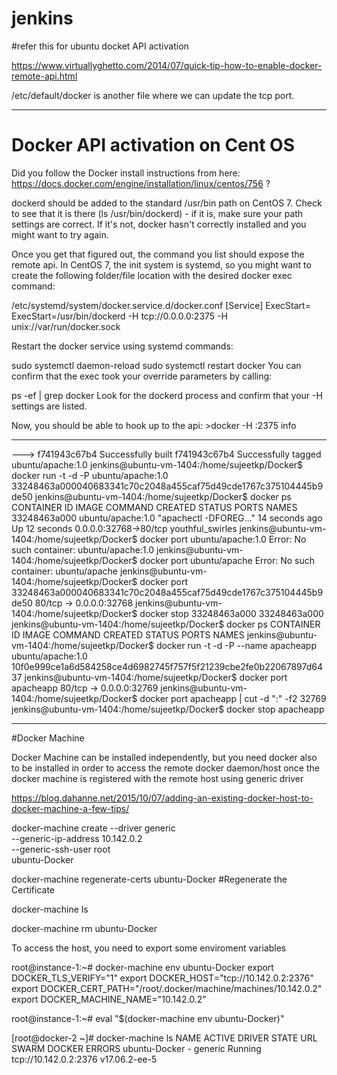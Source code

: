 # jenkins

#refer this for ubuntu docket API activation

https://www.virtuallyghetto.com/2014/07/quick-tip-how-to-enable-docker-remote-api.html

/etc/default/docker is another file where we can update the tcp port.

----------------
# Docker API activation on Cent OS

Did you follow the Docker install instructions from here: https://docs.docker.com/engine/installation/linux/centos/756 ?

dockerd should be added to the standard /usr/bin path on CentOS 7. Check to see that it is there (ls /usr/bin/dockerd) - if it is, make sure your path settings are correct. If it's not, docker hasn't correctly installed and you might want to try again.

Once you get that figured out, the command you list should expose the remote api. In CentOS 7, the init system is systemd, so you might want to create the following folder/file location with the desired docker exec command:

/etc/systemd/system/docker.service.d/docker.conf
[Service]
ExecStart=
ExecStart=/usr/bin/dockerd -H tcp://0.0.0.0:2375 -H unix://var/run/docker.sock

Restart the docker service using systemd commands:

sudo systemctl daemon-reload
sudo systemctl restart docker
You can confirm that the exec took your override parameters by calling:

ps -ef | grep docker
Look for the dockerd process and confirm that your -H settings are listed.

Now, you should be able to hook up to the api: >docker -H :2375 info


--------------------

 ---> f741943c67b4
Successfully built f741943c67b4
Successfully tagged ubuntu/apache:1.0
jenkins@ubuntu-vm-1404:/home/sujeetkp/Docker$ docker run -t -d -P ubuntu/apache:1.0
33248463a000040683341c70c2048a455caf75d49cde1767c375104445b9de50
jenkins@ubuntu-vm-1404:/home/sujeetkp/Docker$ docker ps
CONTAINER ID        IMAGE               COMMAND                  CREATED             STATUS              PORTS                   NAMES
33248463a000        ubuntu/apache:1.0   "apachectl -DFOREG..."   14 seconds ago      Up 12 seconds       0.0.0.0:32768->80/tcp   youthful_swirles
jenkins@ubuntu-vm-1404:/home/sujeetkp/Docker$ docker port ubuntu/apache:1.0
Error: No such container: ubuntu/apache:1.0
jenkins@ubuntu-vm-1404:/home/sujeetkp/Docker$ docker port ubuntu/apache
Error: No such container: ubuntu/apache
jenkins@ubuntu-vm-1404:/home/sujeetkp/Docker$ docker port 33248463a000040683341c70c2048a455caf75d49cde1767c375104445b9de50
80/tcp -> 0.0.0.0:32768
jenkins@ubuntu-vm-1404:/home/sujeetkp/Docker$ docker stop 33248463a000
33248463a000
jenkins@ubuntu-vm-1404:/home/sujeetkp/Docker$ docker ps
CONTAINER ID        IMAGE               COMMAND             CREATED             STATUS              PORTS               NAMES
jenkins@ubuntu-vm-1404:/home/sujeetkp/Docker$ docker run -t -d -P --name apacheapp ubuntu/apache:1.0
10f0e999ce1a6d584258ce4d6982745f757f5f21239cbe2fe0b22067897d6437
jenkins@ubuntu-vm-1404:/home/sujeetkp/Docker$ docker port apacheapp
80/tcp -> 0.0.0.0:32769
jenkins@ubuntu-vm-1404:/home/sujeetkp/Docker$ docker port apacheapp | cut -d ":" -f2
32769
jenkins@ubuntu-vm-1404:/home/sujeetkp/Docker$ docker stop apacheapp

---------------------------------------------------------------

#Docker Machine

Docker Machine can be installed independently, but you need docker also to be installed in order to access the remote docker daemon/host once the docker machine is registered with the remote host using generic driver

https://blog.dahanne.net/2015/10/07/adding-an-existing-docker-host-to-docker-machine-a-few-tips/

docker-machine create --driver generic \
 --generic-ip-address 10.142.0.2 \
 --generic-ssh-user root \
 ubuntu-Docker
 
 docker-machine regenerate-certs ubuntu-Docker #Regenerate the Certificate
 
 docker-machine ls
 
 docker-machine rm  ubuntu-Docker

To access the host, you need to export some enviroment variables

root@instance-1:~# docker-machine env ubuntu-Docker
export DOCKER_TLS_VERIFY="1"
export DOCKER_HOST="tcp://10.142.0.2:2376"
export DOCKER_CERT_PATH="/root/.docker/machine/machines/10.142.0.2"
export DOCKER_MACHINE_NAME="10.142.0.2"

root@instance-1:~# eval "$(docker-machine env ubuntu-Docker)"

[root@docker-2 ~]# docker-machine ls
NAME            ACTIVE   DRIVER    STATE     URL                     SWARM   DOCKER          ERRORS
ubuntu-Docker   -        generic   Running   tcp://10.142.0.2:2376           v17.06.2-ee-5
